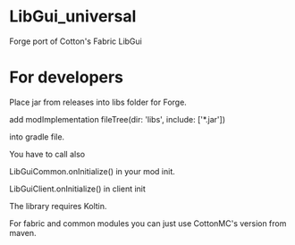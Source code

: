 # LibGui_universal
Forge port of Cotton's Fabric LibGui

# For developers

Place jar from releases into libs folder for Forge.

add
modImplementation fileTree(dir: 'libs', include: ['*.jar'])

into gradle file.

You have to call also

LibGuiCommon.onInitialize() in your mod init.

LibGuiClient.onInitialize() in client init

The library requires Koltin.

For fabric and common modules you can just use CottonMC's version from maven.
